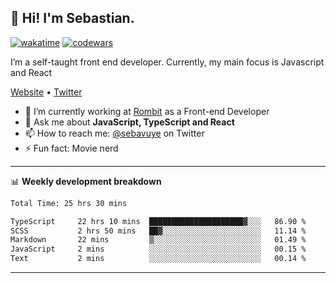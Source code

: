 ## 👋 Hi! I'm Sebastian.

[![wakatime](https://wakatime.com/badge/user/df0036c6-328a-4a39-be9b-e49417ed22a1.svg)](https://wakatime.com/@df0036c6-328a-4a39-be9b-e49417ed22a1)
[![codewars](https://www.codewars.com/users/sebavuye/badges/small)](https://www.codewars.com/users/sebavuye)

I’m a self-taught front end developer. Currently, my main focus is Javascript and React

[Website](https://sebastianvuye.be) • [Twitter](https://twitter.com/sebavuye)

- 🔭 I’m currently working at [Rombit](https://rombit.com/) as a Front-end Developer
- 💬 Ask me about **JavaScript, TypeScript and React**
- 📫 How to reach me: [@sebavuye](https://twitter.com/sebavuye) on Twitter
- ⚡ Fun fact: Movie nerd

-------

📊 **Weekly development breakdown**

<!--START_SECTION:waka-->

```txt
Total Time: 25 hrs 30 mins

TypeScript     22 hrs 10 mins  █████████████████████▓░░░   86.90 %
SCSS           2 hrs 50 mins   ██▓░░░░░░░░░░░░░░░░░░░░░░   11.14 %
Markdown       22 mins         ▒░░░░░░░░░░░░░░░░░░░░░░░░   01.49 %
JavaScript     2 mins          ░░░░░░░░░░░░░░░░░░░░░░░░░   00.15 %
Text           2 mins          ░░░░░░░░░░░░░░░░░░░░░░░░░   00.14 %
```

<!--END_SECTION:waka-->
-------
